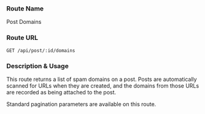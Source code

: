 ### Route Name
Post Domains

### Route URL
    GET /api/post/:id/domains

### Description & Usage
This route returns a list of spam domains on a post. Posts are automatically scanned for URLs when they are created, and the domains from those URLs are recorded as being attached to the post.

Standard pagination parameters are available on this route.